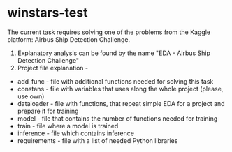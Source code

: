 # winstars-test
The current task requires solving one of the problems from the Kaggle platform: Airbus Ship Detection Challenge.

1. Explanatory analysis can be found by the name "EDA - Airbus Ship Detection Challenge"
2. Project file explanation - 
- add_func - file with additional functions needed for solving this task
- constans - file with variables that uses along the whole project (please, use own)
- dataloader - file with functions, that repeat simple EDA for a project and prepare it for training 
- model - file that contains the number of functions needed for training
- train - file where a model is trained
- inference - file which contains inference
- requirements - file with a list of needed Python libraries
